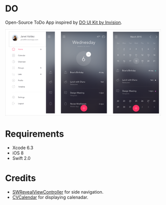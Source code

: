 # DO
Open-Source ToDo App inspired by [DO UI Kit by Invision][].

![](Screenshots/DO-Mockups.png)

# Requirements

- Xcode 6.3
- iOS 8
- Swift 2.0

# Credits

- [SWRevealViewController][] for side navigation.
- [CVCalendar][] for displaying calenadar.

[SWRevealViewController]:https://github.com/John-Lluch/SWRevealViewController
[CVCalendar]:https://github.com/Mozharovsky/CVCalendar
[DO UI Kit by Invision]:http://www.invisionapp.com/do

